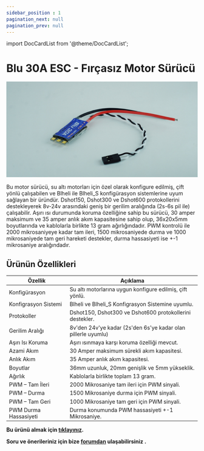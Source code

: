 ```yaml
---
sidebar_position : 1
pagination_next: null
pagination_prev: null
---
```


import DocCardList from '@theme/DocCardList';

# Blu 30A ESC - Fırçasız Motor Sürücü

![Blu Esc](./image/escblu.jpg)

Bu motor sürücü, su altı motorları için özel olarak konfigure edilmiş, çift yönlü çalışabilen ve Blheli ile Blheli_S konfigürasyon sistemlerine uyum sağlayan bir üründür. Dshot150, Dshot300 ve Dshot600 protokollerini destekleyerek 8v-24v arasındaki geniş bir gerilim aralığında (2s-6s pil ile) çalışabilir. Aşırı ısı durumunda koruma özelliğine sahip bu sürücü, 30 amper maksimum ve 35 amper anlık akım kapasitesine sahip olup, 36x20x5mm boyutlarında ve kablolarla birlikte 13 gram ağırlığındadır. PWM kontrolü ile 2000 mikrosaniyeye kadar tam ileri, 1500 mikrosaniyede durma ve 1000 mikrosaniyede tam geri hareketi destekler, durma hassasiyeti ise +-1 mikrosaniye aralığındadır. 

## Ürünün Özellikleri 


|Özellik                  | Açıklama                                                                                                                                                                                                                                   |
|----------------------------|--------------------------------------------------------------------------------------------------------------------------------------------------------------------------------------------------------------------------------------------|
|Konfigürasyon   |  Su altı motorlarına uygun konfigure edilmiş, çift yönlü.|
Konfigrasyon Sistemi | Blheli ve Blheli_S Konfigrasyon Sistemine uyumlu.|
|Protokoller| Dshot150, Dshot300 ve Dshot600 protokollerini destekler.|
|Gerilim Aralığı| 8v'den 24v'ye kadar (2s'den 6s'ye kadar olan pillerle uyumlu)|
|Aşırı Isı Koruma| Aşırı ısınmaya karşı koruma özelliği mevcut.|
|Azami Akım| 30 Amper maksimum sürekli akım kapasitesi.|
|Anlık Akım| 35 Amper anlık akım kapasitesi.
|  Boyutlar| 36mm uzunluk, 20mm genişlik ve 5mm yükseklik.|
|Ağırlık| Kablolarla birlikte toplam 13 gram.|
|PWM – Tam İleri| 2000 Mikrosaniye tam ileri için PWM sinyali.|
|PWM – Durma| 1500 Mikrosaniye durma için PWM sinyali.|
|PWM – Tam Geri| 1000 Mikrosaniye tam geri için PWM sinyali.|
|PWM Durma Hassasiyeti |Durma konumunda PWM hassasiyeti +-1 Mikrosaniye.|




**Bu ürünü almak için [tıklayınız](https://degzrobotics.com/product/a30-esc-fircasiz-motor-surucu/).** 

**Soru ve önerileriniz için bize [forumdan](https://forum.degzrobotics.com/)    ulaşabilirsiniz .**

<DocCardList />